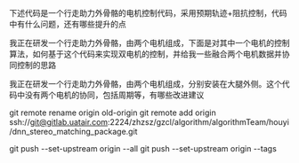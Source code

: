 
下述代码是一个行走助力外骨骼的电机控制代码，采用预期轨迹+阻抗控制，代码中有什么问题，还有哪些提升的点

我正在研发一个行走助力外骨骼，由两个电机组成，下面是对其中一个电机的控制算法，如何基于这个代码来实现双电机的控制，并给我一些融合两个电机数据并协同控制的思路


我正在研发一个行走助力外骨骼，由两个电机组成，分别安装在大腿外侧。这个代码中没有两个电机的协同，包括周期等，有哪些改进建议














git remote rename origin old-origin
git remote add origin ssh://git@gitlab.uatair.com:2224/zhzsz/gzcl/algorithm/algorithmTeam/houyi/dnn_stereo_matching_package.git

git push --set-upstream origin --all
git push --set-upstream origin --tags